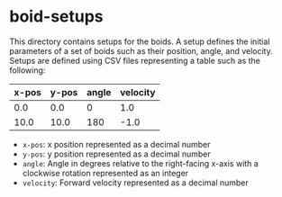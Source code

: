 # boid-setups

This directory contains setups for the boids. A setup defines the initial
parameters of a set of boids such as their position, angle, and velocity. Setups
are defined using CSV files representing a table such as the following:

| x-pos | y-pos | angle | velocity |
|-------|-------|-------|----------|
| 0.0   | 0.0   | 0     | 1.0      |
| 10.0  | 10.0  | 180   | -1.0     |

- `x-pos`: x position represented as a decimal number
- `y-pos`: y position represented as a decimal number
- `angle`: Angle in degrees relative to the right-facing x-axis with a clockwise
  rotation represented as an integer
- `velocity`: Forward velocity represented as a decimal number
